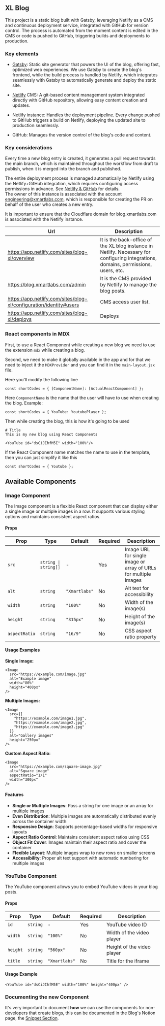 ## XL Blog

This project is a static blog built with Gatsby, leveraging Netlify as a CMS and continuous deployment service, integrated with GitHub for version control. The process is automated from the moment content is edited in the CMS or code is pushed to GitHub, triggering builds and deployments to production.

### Key elements

- [Gatsby](https://www.gatsbyjs.com/): Static site generator that powers the UI of the blog, offering fast, optimized web experiences. We use Gatsby to create the blog's frontend, while the build process is handled by Netlify, which integrates seamlessly with Gatsby to automatically generate and deploy the static site.

- [Netlify](https://www.netlify.com/) CMS: A git-based content management system integrated directly with GitHub repository, allowing easy content creation and updates.

- Netlify instance: Handles the deployment pipeline. Every change pushed to GitHub triggers a build on Netlify, deploying the updated site to production seamlessly.

- GitHub: Manages the version control of the blog's code and content.

### Key considerations

Every time a new blog entry is created, it generates a pull request towards the main branch, which is maintained throughout the workflow from draft to publish, when it is merged into the branch and published.

The entire deployment process is managed automatically by Netlify using the Netlify+GitHub integration, which requires configuring access permissions in advance. See [Netlify & GitHub](https://docs.netlify.com/git/repo-permissions-linking/) for details. <br>
The owner of this instance is associated with the account engineering@xmartlabs.com, which is responsible for creating the PR on behalf of the user who creates a new entry.

It is important to ensure that the Cloudflare domain for blog.xmartlabs.com is associated with the Netlify instance.

| **Url**                                                            | **Description**                                                                                                                     |
| ------------------------------------------------------------------ | ----------------------------------------------------------------------------------------------------------------------------------- |
| https://app.netlify.com/sites/blog-xl/overview                     | It is the back-office of the XL blog instance in Netlify. Necessary for configuring integrations, domains, permissions, users, etc. |
| https://blog.xmartlabs.com/admin                                   | It is the CMS provided by Netlify to manage the blog posts.                                                                         |
| https://app.netlify.com/sites/blog-xl/configuration/identity#users | CMS access user list.                                                                                                               |
| https://app.netlify.com/sites/blog-xl/deploys                      | Deploys                                                                                                                             |

### React components in MDX

First, to use a React Component while creating a new blog we need to use the extension `mdx` while creating a blog.

Second, we need to make it globally available in the app and for that we need to inject it the `MDXProvider` and you can find it in the `main-layout.jsx` file.

Here you'll modify the following line

```
const shortCodes = { [ComponentName]: [ActualReactComponent] };
```

Here `ComponentName` is the name that the user will have to use when creating the blog.
Example:

```
const shortCodes = { YouTube: YoutubePlayer };
```

Then while creating the blog, this is how it's going to be used

```
# Title
This is my new blog using React Components

<YouTube id="dsCiJIhfM5E" width="100%"/>
```

If the React Component name matches the name to use in the template, then you can just simplify it like this

```
const shortCodes = { Youtube };
```

## Available Components

### Image Component

The Image component is a flexible React component that can display either a single image or multiple images in a row. It supports various styling options and maintains consistent aspect ratios.

#### Props

| Prop | Type | Default | Required | Description |
|------|------|---------|----------|-------------|
| `src` | `string \| string[]` | - | Yes | Image URL for single image or array of URLs for multiple images |
| `alt` | `string` | `"Xmartlabs"` | No | Alt text for accessibility |
| `width` | `string` | `"100%"` | No | Width of the image(s) |
| `height` | `string` | `"315px"` | No | Height of the image(s) |
| `aspectRatio` | `string` | `"16/9"` | No | CSS aspect ratio property |

#### Usage Examples

**Single Image:**
```mdx
<Image
  src="https://example.com/image.jpg"
  alt="Example image"
  width="80%"
  height="400px"
/>
```

**Multiple Images:**
```mdx
<Image
  src={[
    "https://example.com/image1.jpg",
    "https://example.com/image2.jpg",
    "https://example.com/image3.jpg"
  ]}
  alt="Gallery images"
  height="250px"
/>
```

**Custom Aspect Ratio:**
```mdx
<Image
  src="https://example.com/square-image.jpg"
  alt="Square image"
  aspectRatio="1/1"
  width="300px"
/>
```

#### Features

- **Single or Multiple Images**: Pass a string for one image or an array for multiple images
- **Even Distribution**: Multiple images are automatically distributed evenly across the container width
- **Responsive Design**: Supports percentage-based widths for responsive layouts
- **Aspect Ratio Control**: Maintains consistent aspect ratios using CSS
- **Object Fit Cover**: Images maintain their aspect ratio and cover the container
- **Flexible Layout**: Multiple images wrap to new rows on smaller screens
- **Accessibility**: Proper alt text support with automatic numbering for multiple images

### YouTube Component

The YouTube component allows you to embed YouTube videos in your blog posts.

#### Props

| Prop | Type | Default | Required | Description |
|------|------|---------|----------|-------------|
| `id` | `string` | - | Yes | YouTube video ID |
| `width` | `string` | `"100%"` | No | Width of the video player |
| `height` | `string` | `"560px"` | No | Height of the video player |
| `title` | `string` | `"Xmartlabs"` | No | Title for the iframe |

#### Usage Example

```mdx
<YouTube id="dsCiJIhfM5E" width="100%" height="400px" />
```

### Documenting the new Component

It's very important to document **how** we can use the components for non-developers that create blogs, this can be documented in the Blog's Notion page, the [Snippet Section](https://www.notion.so/xmartlabs/Blog-Snippets-238fbac623cd80fbb43ffabb3ff38ef2).
```